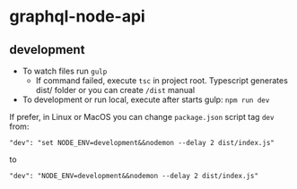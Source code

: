 # graphql-node-api

## development

- To watch files run `gulp`
  - If command failed, execute `tsc` in project root. Typescript generates dist/ folder or you can create `/dist` manual
- To development or run local, execute after starts gulp: `npm run dev`

If prefer, in Linux or MacOS you can change `package.json` script tag `dev` from:

`"dev": "set NODE_ENV=development&&nodemon --delay 2 dist/index.js"`

to 

`"dev": "NODE_ENV=development&&nodemon --delay 2 dist/index.js"`